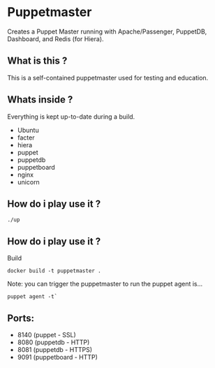 # Puppetmaster

Creates a Puppet Master running with Apache/Passenger, PuppetDB, Dashboard, and Redis (for Hiera).

What is this ?
--------------

This is a self-contained puppetmaster used for testing and education.

Whats inside ?
--------------

Everything is kept up-to-date during a build.

* Ubuntu
* facter
* hiera
* puppet
* puppetdb
* puppetboard
* nginx
* unicorn

How do i play use it ?
----------------------

```
./up
```


How do i play use it ?
----------------------

Build

```
docker build -t puppetmaster .
```

Note: you can trigger the puppetmaster to run the puppet agent is...

```
puppet agent -t`
```

Ports:
------

* 8140 (puppet - SSL)
* 8080 (puppetdb - HTTP)
* 8081 (puppetdb - HTTPS)
* 9091 (puppetboard - HTTP)
